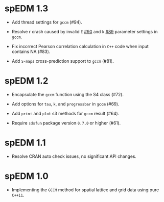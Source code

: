 # spEDM 1.3

* Add thread settings for `gccm` (#94).

* Resolve r crash caused by invalid `E` [#90](https://github.com/stscl/spEDM/pull/90) and `k` [#89](https://github.com/stscl/spEDM/pull/89) parameter settings in `gccm`.

* Fix incorrect Pearson correlation calculation in `C++` code when input contains NA (#83).

* Add `S-maps` cross-prediction support to `gccm` (#81).

# spEDM 1.2

* Encapsulate the `gccm` function using the S4 class (#72).

* Add options for `tau`, `k`, and `progressbar` in `gccm` (#69).

* Add `print` and `plot` s3 methods for `gccm` result (#64).

* Require `sdsfun` package version `0.7.0` or higher (#61).

# spEDM 1.1

* Resolve CRAN auto check issues, no significant API changes.

# spEDM 1.0

* Implementing the `GCCM` method for spatial lattice and grid data using pure `C++11`.
